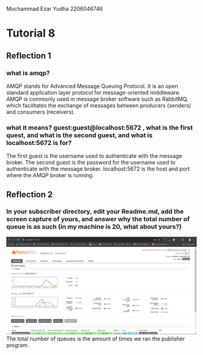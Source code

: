 Mochammad Ezar Yudha 2206046746

<h1>Tutorial 8</h1>
<h2>Reflection 1</h2>
<h3>what is amqp?</h2>
AMQP stands for Advanced Message Queuing Protocol. It is an open standard application layer protocol for message-oriented middleware. AMQP is commonly used in message broker software such as RabbitMQ, which facilitates the exchange of messages between producers (senders) and consumers (receivers).

<h3>what it means? guest:guest@localhost:5672 , what is the first quest, and what is
the second guest, and what is localhost:5672 is for?</h3>
The first guest is the username used to authenticate with the message broker. The second guest is the password for the username used to authenticate with the message broker. localhost:5672 is the host and port where the AMQP broker is running.

<h2>Reflection 2</h2>
<h3>In your subscriber directory, edit your Readme.md, add the screen capture of yours, and answer
why the total number of queue is as such (in my machine is 20, what about yours?)</h3>
<img src= "images/spikes1.jpg">
The total number of queues is the amount of times we ran the publisher program.